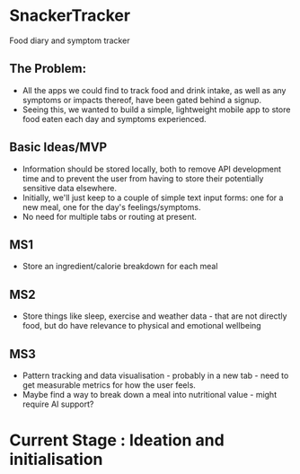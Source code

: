 # SnackerTracker
Food diary and symptom tracker

## The Problem:
- All the apps we could find to track food and drink intake, as well as any symptoms or impacts thereof, have been gated behind a signup.
- Seeing this, we wanted to build a simple, lightweight mobile app to store food eaten each day and symptoms experienced.

## Basic Ideas/MVP
- Information should be stored locally, both to remove API development time and to prevent the user from having to store their potentially sensitive data elsewhere.
- Initially, we'll just keep to a couple of simple text input forms: one for a new meal, one for the day's feelings/symptoms.
- No need for multiple tabs or routing at present.

## MS1
- Store an ingredient/calorie breakdown for each meal

## MS2
- Store things like sleep, exercise and weather data - that are not directly food, but do have relevance to physical and emotional wellbeing

## MS3
- Pattern tracking and data visualisation - probably in a new tab - need to get measurable metrics for how the user feels.
- Maybe find a way to break down a meal into nutritional value - might require AI support?

# Current Stage : Ideation and initialisation
